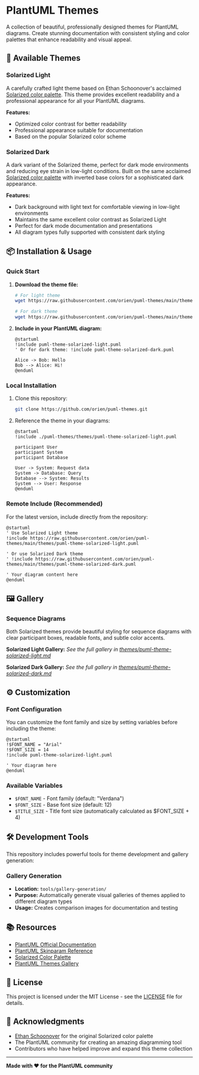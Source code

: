 # PlantUML Themes

A collection of beautiful, professionally designed themes for PlantUML diagrams. Create stunning documentation with consistent styling and color palettes that enhance readability and visual appeal.

## 🎨 Available Themes

### Solarized Light
A carefully crafted light theme based on Ethan Schoonover's acclaimed [Solarized color palette](https://ethanschoonover.com/solarized/). This theme provides excellent readability and a professional appearance for all your PlantUML diagrams.

**Features:**
- Optimized color contrast for better readability
- Professional appearance suitable for documentation
- Based on the popular Solarized color scheme

### Solarized Dark
A dark variant of the Solarized theme, perfect for dark mode environments and reducing eye strain in low-light conditions. Built on the same acclaimed [Solarized color palette](https://ethanschoonover.com/solarized/) with inverted base colors for a sophisticated dark appearance.

**Features:**
- Dark background with light text for comfortable viewing in low-light environments
- Maintains the same excellent color contrast as Solarized Light
- Perfect for dark mode documentation and presentations
- All diagram types fully supported with consistent dark styling

## 📦 Installation & Usage

### Quick Start

1. **Download the theme file:**
   ```bash
   # For light theme
   wget https://raw.githubusercontent.com/orien/puml-themes/main/themes/puml-theme-solarized-light.puml
   
   # For dark theme
   wget https://raw.githubusercontent.com/orien/puml-themes/main/themes/puml-theme-solarized-dark.puml
   ```

2. **Include in your PlantUML diagram:**
   ```plantuml
   @startuml
   !include puml-theme-solarized-light.puml
   ' Or for dark theme: !include puml-theme-solarized-dark.puml

   Alice -> Bob: Hello
   Bob --> Alice: Hi!
   @enduml
   ```

### Local Installation

1. Clone this repository:
   ```bash
   git clone https://github.com/orien/puml-themes.git
   ```

2. Reference the theme in your diagrams:
   ```plantuml
   @startuml
   !include ./puml-themes/themes/puml-theme-solarized-light.puml

   participant User
   participant System
   participant Database

   User -> System: Request data
   System -> Database: Query
   Database --> System: Results
   System --> User: Response
   @enduml
   ```

### Remote Include (Recommended)

For the latest version, include directly from the repository:

```plantuml
@startuml
' Use Solarized Light theme
!include https://raw.githubusercontent.com/orien/puml-themes/main/themes/puml-theme-solarized-light.puml

' Or use Solarized Dark theme
' !include https://raw.githubusercontent.com/orien/puml-themes/main/themes/puml-theme-solarized-dark.puml

' Your diagram content here
@enduml
```

## 🖼️ Gallery

### Sequence Diagrams

Both Solarized themes provide beautiful styling for sequence diagrams with clear participant boxes, readable fonts, and subtle color accents.

**Solarized Light Gallery:**
*See the full gallery in [themes/puml-theme-solarized-light.md](themes/puml-theme-solarized-light.md)*

**Solarized Dark Gallery:**
*See the full gallery in [themes/puml-theme-solarized-dark.md](themes/puml-theme-solarized-dark.md)*

## ⚙️ Customization

### Font Configuration

You can customize the font family and size by setting variables before including the theme:

```plantuml
@startuml
!$FONT_NAME = "Arial"
!$FONT_SIZE = 14
!include puml-theme-solarized-light.puml

' Your diagram here
@enduml
```

### Available Variables

- `$FONT_NAME` - Font family (default: "Verdana")
- `$FONT_SIZE` - Base font size (default: 12)
- `$TITLE_SIZE` - Title font size (automatically calculated as $FONT_SIZE + 4)

## 🛠️ Development Tools

This repository includes powerful tools for theme development and gallery generation:

### Gallery Generation
- **Location:** `tools/gallery-generation/`
- **Purpose:** Automatically generate visual galleries of themes applied to different diagram types
- **Usage:** Creates comparison images for documentation and testing

## 📚 Resources

- [PlantUML Official Documentation](https://plantuml.com/)
- [PlantUML Skinparam Reference](https://plantuml.com/skinparam)
- [Solarized Color Palette](https://ethanschoonover.com/solarized/)
- [PlantUML Themes Gallery](https://the-lum.github.io/puml-themes-gallery/)

## 📄 License

This project is licensed under the MIT License - see the [LICENSE](LICENSE) file for details.

## 🌟 Acknowledgments

- [Ethan Schoonover](https://ethanschoonover.com/) for the original Solarized color palette
- The PlantUML community for creating an amazing diagramming tool
- Contributors who have helped improve and expand this theme collection

---

**Made with ❤️ for the PlantUML community**
